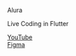 Alura

Live Coding in Flutter</br>

[YouTube](https://www.youtube.com/watch?v=j8Swzym_EEc)</br>
[Figma](https://www.figma.com/file/KRHAfzG7nTjI5TeJeJ4rQO/Alubank-Simple)</br>

